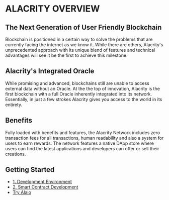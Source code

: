 # ALACRITY OVERVIEW

## The Next Generation of User Friendly Blockchain

Blockchain is positioned in a certain way to solve the problems that are currently facing the internet as we know it. While there are others, Alacrity's unprecedented approach with its unique blend of features and technical advantages will see it be the first to achieve this milestone.

## Alacrity's Integrated Oracle

While promising and advanced, blockchains still are unable to access external data without an Oracle. At the the top of innovation, Alacrity is the first blockchain with a full Oracle inherently integrated into its network. Essentially, in just a few strokes Alacrity gives you access to the world in its entirety. 

## Benefits

Fully loaded with benefits and features, the Alacrity Network includes zero transaction fees for all transactions, human readability and also a system for users to earn rewards. The network features a native DApp store where users can find the latest applications and developers can offer or sell their creations. 

## Getting Started 

* [1. Development Environment](/docs/how_alaio_works/getting_started_with_alaio/1._development_environment/1.1_prerequisites.md)
* [2. Smart Contract Development](/docs/how_alaio_works/getting_started_with_alaio/2._smart_contract_development/2.1_hello_world_contract.md)
* [Try Alaio](/docs/how_alaio_works/getting_started_with_alaio/try_ALAIO.md)
